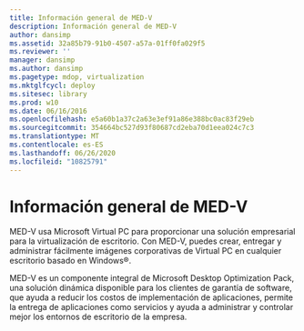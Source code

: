 ```yaml
---
title: Información general de MED-V
description: Información general de MED-V
author: dansimp
ms.assetid: 32a85b79-91b0-4507-a57a-01ff0fa029f5
ms.reviewer: ''
manager: dansimp
ms.author: dansimp
ms.pagetype: mdop, virtualization
ms.mktglfcycl: deploy
ms.sitesec: library
ms.prod: w10
ms.date: 06/16/2016
ms.openlocfilehash: e5a60b1a37c2a63e3ef91a86e388bc0ac83f29eb
ms.sourcegitcommit: 354664bc527d93f80687cd2eba70d1eea024c7c3
ms.translationtype: MT
ms.contentlocale: es-ES
ms.lasthandoff: 06/26/2020
ms.locfileid: "10825791"
---
```

# Información general de MED-V


MED-V usa Microsoft Virtual PC para proporcionar una solución empresarial para la virtualización de escritorio. Con MED-V, puedes crear, entregar y administrar fácilmente imágenes corporativas de Virtual PC en cualquier escritorio basado en Windows®.

MED-V es un componente integral de Microsoft Desktop Optimization Pack, una solución dinámica disponible para los clientes de garantía de software, que ayuda a reducir los costos de implementación de aplicaciones, permite la entrega de aplicaciones como servicios y ayuda a administrar y controlar mejor los entornos de escritorio de la empresa.

 

 





